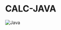 # CALC-JAVA
<img src="https://encrypted-tbn0.gstatic.com/images?q=tbn:ANd9GcSu1Nin-b7__MTsNgUl71UQJ6R8JZs-Gjx_IQ&usqp=CAU" alt="Java" />
